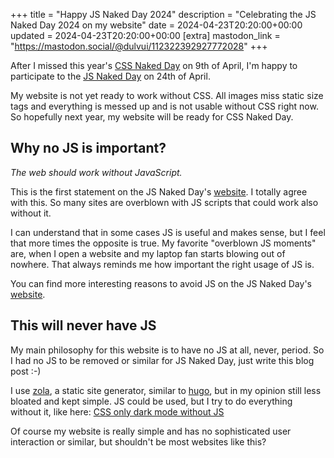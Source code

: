 +++
title = "Happy JS Naked Day 2024"
description = "Celebrating the JS Naked Day 2024 on my website"
date = 2024-04-23T20:20:00+00:00
updated = 2024-04-23T20:20:00+00:00
[extra]
mastodon_link = "https://mastodon.social/@dulvui/112322392927772028"
+++

After I missed this year's [CSS Naked Day](https://css-naked-day.github.io/) on 9th of April, I'm happy to participate to the [JS Naked Day](https://js-naked-day.org/) on 24th of April.  

My website is not yet ready to work without CSS.
All images miss static size tags and everything is messed up and is not usable without CSS right now.
So hopefully next year, my website will be ready for CSS Naked Day.

## Why no JS is important?
*The web should work without JavaScript.*  

This is the first statement on the JS Naked Day's [website](https://js-naked-day.org/).
I totally agree with this.
So many sites are overblown with JS scripts that could work also without it.

I can understand that in some cases JS is useful and makes sense, but I feel that more times the opposite is true.
My favorite "overblown JS moments" are, when I open a website and my laptop fan starts blowing out of nowhere.
That always reminds me how important the right usage of JS is.

You can find more interesting reasons to avoid JS on the JS Naked Day's [website](https://js-naked-day.org/).

## This will never have JS
My main philosophy for this website is to have no JS at all, never, period.
So I had no JS to be removed or similar for JS Naked Day, just write this blog post :-)  

I use [zola](https://www.getzola.org/), a static site generator, similar to [hugo](https://gohugo.io/), but in my opinion still less bloated and kept simple.
JS could be used, but I try to do everything without it, like here: [CSS only dark mode without JS](https://simondalvai.org/blog/css-only-darkmode/)

Of course my website is really simple and has no sophisticated user interaction or similar, but shouldn't be most websites like this?
